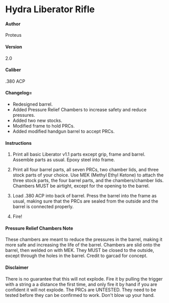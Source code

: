 # Hydra Liberator Rifle 

#### Author
Proteus

#### Version
2.0

#### Caliber
.380 ACP

#### Changelog=
* Redesigned barrel.
* Added Pressure Relief Chambers to increase safety and reduce pressures.
* Added two new stocks.
* Modified frame to hold PRCs.
* Added modified handgun barrel to accept PRCs.

#### Instructions
1. Print all basic Liberator v1.1 parts except grip, frame and barrel. Assemble parts as usual. Epoxy steel into frame.

2. Print all four barrel parts, all seven PRCs, two chamber lids, and three stock parts of your choice. Use MEK (Methyl Ethyl Ketone) to attach the three stock parts, the four barrel parts, and the chambers/chamber lids. Chambers MUST be airtight, except for the opening to the barrel.

3. Load .380 ACP into back of barrel. Press the barrel into the frame as usual, making sure that the PRCs are sealed from the outside and the barrel is connected properly. 

4. Fire! 

#### Pressure Relief Chambers Note
These chambers are meant to reduce the pressures in the barrel, making it more safe and increasing the life of the barrel. Chambers are slid onto the barrel, then welded on with MEK. 
They MUST be closed to the outside, except through the holes in the barrel. Credit to garcad for concept.

#### Disclaimer
There is no guarantee that this will not explode. Fire it by pulling the trigger with a string a a distance the first time, and only fire it by hand if you are confident it will not explode.
The PRCs are UNTESTED. They need to be tested before they can be confirmed to work. Don't blow up your hand.
